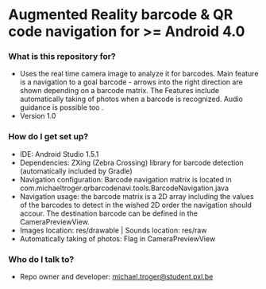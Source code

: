 # Augmented Reality barcode & QR code navigation for >= Android 4.0 #

### What is this repository for? ###

* Uses the real time camera image to analyze it for barcodes. Main feature is a navigation to a goal barcode - arrows into the right direction are shown depending on a barcode matrix. The Features include automatically taking of photos when a barcode is recognized. Audio guidance is possible too .
* Version 1.0

### How do I get set up? ###
* IDE: Android Studio 1.5.1
* Dependencies: ZXing (Zebra Crossing) library for barcode detection (automatically included by Gradle)
* Navigation configuration: Barcode navigation matrix is located in com.michaeltroger.qrbarcodenavi.tools.BarcodeNavigation.java
* Navigation usage: the barcode matrix is a 2D array including the values of the barcodes to detect in the wished 2D order the navigation should accour. The destination barcode can be defined in the CameraPreviewView. 
* Images location: res/drawable | Sounds location: res/raw
* Automatically taking of photos: Flag in CameraPreviewView



### Who do I talk to? ###

* Repo owner and developer: michael.troger@student.pxl.be
